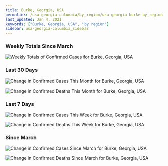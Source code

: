 ```yaml
---
title: Burke, Georgia, USA
permalink: /usa-georgia-columbia/by_region/usa-georgia-burke-by_region.html
last_updated: Jan 4, 2021
keywords: ["Burke, Georgia, USA", "by region"]
sidebar: usa-georgia-columbia_sidebar
---
```


<h3>Weekly Totals Since March</h3>

![Weekly Totals of Confirmed Cases for Burke, Georgia, USA](/covid_tracker/images/graphs/usa-georgia-burke-weekly_totals_graph.png)

<h3>Last 30 Days</h3>

![Change in Confirmed Cases This Month for Burke, Georgia, USA](/covid_tracker/images/graphs/usa-georgia-burke-delta_confirmed-30_days_graph.png)

![Change in Confirmed Deaths This Month for Burke, Georgia, USA](/covid_tracker/images/graphs/usa-georgia-burke-delta_deaths-30_days_graph.png)

<h3>Last 7 Days</h3>

![Change in Confirmed Cases This Week for Burke, Georgia, USA](/covid_tracker/images/graphs/usa-georgia-burke-delta_confirmed-7_days_graph.png)

![Change in Confirmed Deaths This Week for Burke, Georgia, USA](/covid_tracker/images/graphs/usa-georgia-burke-delta_deaths-7_days_graph.png)

<h3>Since March</h3>

![Change in Confirmed Cases Since March for Burke, Georgia, USA](/covid_tracker/images/graphs/usa-georgia-burke-delta_confirmed-since_march_graph.png)

![Change in Confirmed Deaths Since March for Burke, Georgia, USA](/covid_tracker/images/graphs/usa-georgia-burke-delta_deaths-since_march_graph.png)
